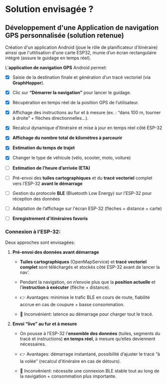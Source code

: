 # Solution envisagée ?

## Développement d'une Application de navigation GPS personnalisée (solution retenue)

Création d'un application Android (joue le rôle de planificateur d’itinéraire) ainssi que l'uttilisation
d'une carte ESP32, munie d’un écran rectangulaire intégré (assure le guidage en temps réel).

L'**application de navigation GPS** Android permet:

- [x] Saisie de la destination finale et génération d’un tracé vectoriel (via **GraphHopper**).
- [x] Clic sur **“Démarrer la navigation”** pour lancer le guidage.
- [x] Récupération en temps réel de la position GPS de l’utilisateur.
- [x] Affichage des instructions au fur et à mesure (ex. : “dans 100 m, tourner à droite” + flèches directionnelles…).
- [x] Recalcul dynamique d’itinéraire et mise à jour en temps réel côté ESP-32
- [x] **Affichage du nombre total de kilomètres à parcourir**
- [x] **Estimation du temps de trajet**
- [x] Changer le type de véhicule (vélo, scooter, moto, voiture)
- [ ] **Estimation de l’heure d’arrivée (ETA)**

- [ ] Pré-envoi des **tuiles cartographiques** et du **tracé vectoriel** complet vers l’ESP-32 **avant le démarrage**
- [ ] Gestion du protocole **BLE** (Bluetooth Low Energy) sur l’ESP-32 pour réception des données
- [ ] Adaptation de l’affichage sur l'écran ESP-32 (flèches + distance + carte)
- [ ] **Enregistrement d’itinéraires favoris**

### Connexion à l’ESP-32:

Deux approches sont envisagées:

1. **Pré-envoi des données avant démarrage**
    - **Tuiles cartographiques** (OpenMapService) et **tracé vectoriel complet** sont téléchargés et stockés côté ESP-32 avant de lancer la nav’.
    - Pendant la navigation, on n’envoie plus que la **position actuelle** et l’**instruction à exécuter** (flèche + distance).
   
    - 👉 Avantages: minimise le trafic BLE en cours de route, fiabilité accrue en cas de coupure + basse consommation.
    - 🔄 Inconvénient: latence au démarrage pour charger tout le tracé.

2. **Envoi “live” au fur et à mesure**
    - On pousse à l’ESP-32 l’**ensemble des données** (tuiles, segments du tracé et instructions) **en temps réel**, à mesure qu’elles deviennent nécessaires.
   
    - 👉 Avantages: démarrage instantané, possibilité d’ajuster le tracé “à la volée” (recalcul d’itinéraire en cas de détours).
    - 🔄 Inconvénient: nécessite une connexion BLE stable tout au long de la navigation + consommation plus importante.